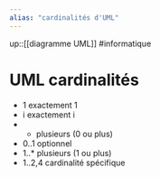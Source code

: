 ```yaml
---
alias: "cardinalités d'UML"
---
```

up::[[diagramme UML]]
#informatique 
# UML cardinalités

 - 1 exactement 1
 - i exactement i
 - * plusieurs (0 ou plus)
 - 0..1 optionnel
 - 1..* plusieurs (1 ou plus)
 - 1..2,4 cardinalité spécifique